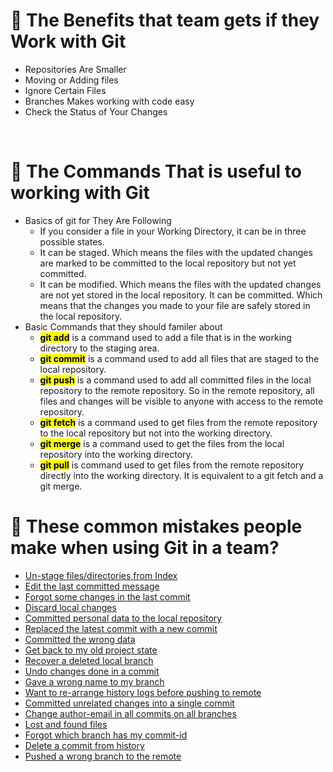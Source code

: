 
# 🚩 The Benefits that team gets if they Work with Git

<ul>
  <li>Repositories Are Smaller</li>
  <li>Moving or Adding files</li>
  <li>Ignore Certain Files</li>
  <li>Branches Makes working with code easy</li>
  <li>Check the Status of Your Changes</li>
</ul>
<br/>

# 🚀 The Commands That is useful to working with Git
<ul>
  <li>Basics of git for They Are Following
    <ul>
      <li>If you consider a file in your Working Directory, it can be in three possible states.</li>
      <li>It can be staged. Which means the files with the updated changes are marked to be committed to the local repository but not yet committed.</li>
      <li>It can be modified. Which means the files with the updated changes are not yet stored in the local repository.
    It can be committed. Which means that the changes you made to your file are safely stored in the local repository.</li>
    </ul>
  </li>
  <li> Basic Commands that they should familer about
     <ul>
       <li> <mark><b>git add</b></mark> is a command used to add a file that is in the working directory to the staging area.</li>
      <li><mark><b>git commit</b></mark> is a command used to add all files that are staged to the local repository.</li>
      <li><mark><b>git push</b></mark> is a command used to add all committed files in the local repository to the remote repository. So in the remote repository, all files and changes will be visible to anyone with access to the remote repository.</li>
      <li><mark><b>git fetch</b></mark> is a command used to get files from the remote repository to the local repository but not into the working directory.</li>
      <li><mark><b>git merge</b></mark> is a command used to get the files from the local repository into the working directory.</li>
      <li><mark><b>git pull</b></mark> is command used to get files from the remote repository directly into the working directory. It is equivalent to a git fetch and a git merge.</li>
    </ul>
  </li>
</ul>

# 🔧 These common mistakes people make when using Git in a team?

<ul ><li><a href="#unstage">Un-stage files/directories from Index</a></li><li><a href="#edit">Edit the last committed message</a></li><li><a href="#forgot">Forgot some changes in the last commit</a></li><li><a href="#discard">Discard local changes</a></li><li><a href="#committedp">Committed personal data to the local repository</a></li><li><a href="#replaced">Replaced the latest commit with a new commit</a></li><li><a href="#committedw">Committed the wrong data</a></li><li><a href="#get">Get back to my old project state</a></li><li><a href="#recoverd">Recover a deleted local branch</a></li><li><a href="#undo">Undo changes done in a commit</a></li><li><a href="#wrongname">Gave a wrong name to my branch</a></li><li><a href="#rearrange">Want to re-arrange history logs before pushing to remote</a></li><li><a href="#committedu">Committed unrelated changes into a single commit</a></li><li><a href="#change">Change author-email in all commits on all branches</a></li><li><a href="#lost">Lost and found files</a></li><li><a href="#forgotw">Forgot which branch has my commit-id</a></li><li><a href="#deleted">Delete a commit from history</a><a name="unstage"></a><a href="#deleted"></a></li><li><a href="#pushed">Pushed a wrong branch to the remote</a></li></ul>





